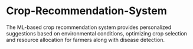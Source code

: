 # Crop-Recommendation-System
The ML-based crop recommendation system provides personalized suggestions based on environmental conditions, optimizing crop selection and resource allocation for farmers along with disease detection.
